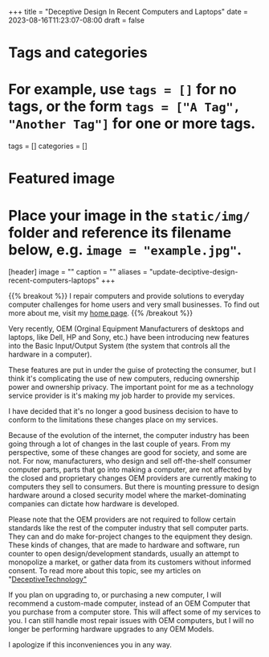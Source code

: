 +++
title = "Deceptive Design In Recent Computers and Laptops"
date = 2023-08-16T11:23:07-08:00
draft = false
# Tags and categories
# For example, use `tags = []` for no tags, or the form `tags = ["A Tag", "Another Tag"]` for one or more tags.
tags = []
categories = []

# Featured image
# Place your image in the `static/img/` folder and reference its filename below, e.g. `image = "example.jpg"`.
[header]
image = ""
caption = ""
aliases = "update-deciptive-design-recent-computers-laptops"
+++

{{% breakout %}}
I repair computers and provide solutions to everyday computer challenges for home users and very small businesses. To find out more about me, visit my [home page](https://scottrlarson.com). 
{{% /breakout %}}

Very recently, OEM (Orginal Equipment Manufacturers of desktops and laptops, like Dell, HP and Sony, etc.) have been introducing new features into the Basic Input/Output System (the system that controls all the hardware in a computer).

These features are put in under the guise of protecting the consumer, but I think it's complicating the use of new computers, reducing ownership power and ownership privacy. The important point for me as a technology service provider is it's making my job harder to provide my services.

I have decided that it's no longer a good business decision to have to conform to the limitations these changes place on my services.

Because of the evolution of the internet, the computer industry has been going through a lot of changes in the last couple of years. From my perspective, some of these changes are good for society, and some are not. For now, manufacturers, who design and sell off-the-shelf consumer computer parts, parts that go into making a computer, are not affected by the closed and proprietary changes OEM providers are currently making to computers they sell to consumers. But there is mounting pressure to design hardware around a closed security model where the market-dominating companies can dictate how hardware is developed.

Please note that the OEM providers are not required to follow certain standards like the rest of the computer industry that sell computer parts. They can and do make for-project changes to the equipment they design. These kinds of changes, that are made to hardware and software, run counter to open design/development standards, usually an attempt to monopolize a market, or gather data from its customers without informed consent. To read more about this topic, see my articles on "<a href="https://www.scottrlarson.com/categories/deceptivetechnology/">DeceptiveTechnology"</a>

If you plan on upgrading to, or purchasing a new computer, I will recommend a custom-made computer, instead of an OEM Computer that you purchase from a computer store.
  This will affect some of my services to you. I can still handle most repair issues with OEM computers, but I will no longer be performing hardware upgrades to any OEM Models.

I apologize if this inconveniences you in any way.
